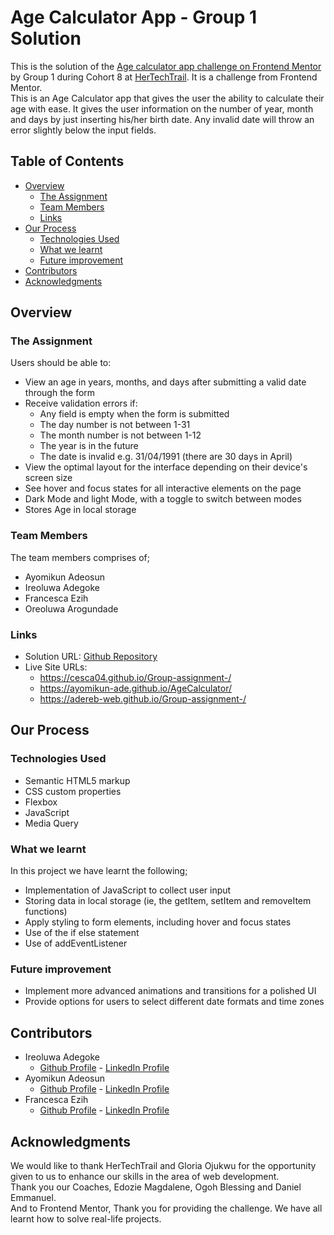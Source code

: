 # Age Calculator App - Group 1 Solution

This is the solution of the [Age calculator app challenge on Frontend Mentor](https://www.frontendmentor.io/challenges/age-calculator-app-dF9DFFpj-Q) by Group 1 during Cohort 8 at [HerTechTrail](https://www.hertechtrail.org). It is a challenge from Frontend Mentor. <br>
This is an Age Calculator app that gives the user the ability to calculate their age with ease. It gives the user information on the number of year, month and days by just inserting his/her birth date. Any invalid date will throw an error slightly below the input fields.

## Table of Contents

- [Overview](#overview)
  - [The Assignment](#the-assignment)
  - [Team Members](#team-members)
  - [Links](#links)
- [Our Process](#our-process)
  - [Technologies Used](#technologies-used)
  - [What we learnt](#what-we-learnt)
  - [Future improvement](#future-improvement)
- [Contributors](#contributors)
- [Acknowledgments](#acknowledgments)

## Overview

### The Assignment

Users should be able to:

- View an age in years, months, and days after submitting a valid date through the form
- Receive validation errors if:
  - Any field is empty when the form is submitted
  - The day number is not between 1-31
  - The month number is not between 1-12
  - The year is in the future
  - The date is invalid e.g. 31/04/1991 (there are 30 days in April)
- View the optimal layout for the interface depending on their device's screen size
- See hover and focus states for all interactive elements on the page
- Dark Mode and light Mode, with a toggle to switch between modes
- Stores Age in local storage

### Team Members

The team members comprises of;

- Ayomikun Adeosun
- Ireoluwa Adegoke
- Francesca Ezih
- Oreoluwa Arogundade

### Links

- Solution URL: [Github Repository](https://github.com/Adereb-web/Group-assignment-)
- Live Site URLs:
  - https://cesca04.github.io/Group-assignment-/
  - https://ayomikun-ade.github.io/AgeCalculator/
  - https://adereb-web.github.io/Group-assignment-/

## Our Process

### Technologies Used

- Semantic HTML5 markup
- CSS custom properties
- Flexbox
- JavaScript
- Media Query

### What we learnt

In this project we have learnt the following;

- Implementation of JavaScript to collect user input
- Storing data in local storage (ie, the getItem, setItem and removeItem functions)
- Apply styling to form elements, including hover and focus states
- Use of the if else statement
- Use of addEventListener

### Future improvement

- Implement more advanced animations and transitions for a polished UI
- Provide options for users to select different date formats and time zones

## Contributors

- Ireoluwa Adegoke
  - [Github Profile](https://github.com/Adereb-web) - [LinkedIn Profile]()
- Ayomikun Adeosun
  - [Github Profile](https://github.com/ayomikun-ade) - [LinkedIn Profile](https://linkedin.com/in/ayomikun-adeosun)
- Francesca Ezih
  - [Github Profile](https://github.com/Cesca04) - [LinkedIn Profile](https://www.linkedin.com/in/francesca-ezih-chiekwugo-a69063221/)

## Acknowledgments

We would like to thank HerTechTrail and Gloria Ojukwu for the opportunity given to us to enhance our skills in the area of web development. <br> Thank you our Coaches, Edozie Magdalene, Ogoh Blessing and Daniel Emmanuel. <br> And to Frontend Mentor, Thank you for providing the challenge. We have all learnt how to solve real-life projects.
